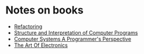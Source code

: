 # Notes on books

- [Refactoring](books/refactoring/index.md)
- [Structure and Interpretation of Computer Programs](books/structure_and_interpretation_of_computer_programs/index.md)
- [Computer Systems A Programmer's Perspective](books/computer_systems_a_programmers_perspective/index.md)
- [The Art Of Electronics](books/the_art_of_electronics/index.md)
